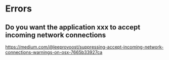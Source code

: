# Errors

## Do you want the application xxx to accept incoming network connections
https://medium.com/@leeprovoost/suppressing-accept-incoming-network-connections-warnings-on-osx-7665b33927ca
